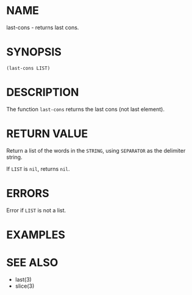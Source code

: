 # NAME
last-cons - returns last cons.

# SYNOPSIS

    (last-cons LIST)

# DESCRIPTION
The function `last-cons` returns the last cons (not last element).

# RETURN VALUE
Return a list of the words in the `STRING`, using `SEPARATOR` as the delimiter string.

If `LIST` is `nil`, returns `nil`.

# ERRORS
Error if `LIST` is not a list.

# EXAMPLES

# SEE ALSO
- last(3)
- slice(3)
